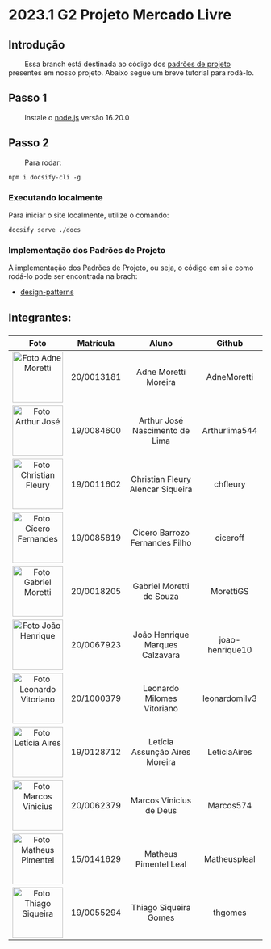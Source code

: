 # 2023.1 G2 Projeto Mercado Livre

## Introdução

&emsp;&emsp; Essa branch está destinada ao código dos [padrões de projeto](https://github.com/UnBArqDsw2023-1/2023.1_G2_ProjetoMercadoLivre/tree/main/docs/PadroesDeProjeto) presentes em nosso projeto. Abaixo segue um breve tutorial para rodá-lo.

## Passo 1

&emsp;&emsp; Instale o [node.js](https://kinsta.com/pt/blog/como-instalar-o-node-js/) versão 16.20.0

## Passo 2

&emsp;&emsp; Para rodar:

```shell
npm i docsify-cli -g
```

### Executando localmente

Para iniciar o site localmente, utilize o comando:

```shell
docsify serve ./docs
```

### Implementação dos Padrões de Projeto

A implementação dos Padrões de Projeto, ou seja, o código em si e como rodá-lo pode ser encontrada na brach:

- [design-patterns](https://github.com/UnBArqDsw2023-1/2023.1_G2_ProjetoMercadoLivre/tree/design-patterns/src)


## Integrantes:

###

|                                                      Foto                                                      | Matrícula  |               Aluno               |     Github      |
| :------------------------------------------------------------------------------------------------------------: | :--------: | :-------------------------------: | :-------------: |
|  <img src="https://avatars.githubusercontent.com/u/64036847?v=4" width="100px;" alt="Foto Adne Moretti"/><br>  | 20/0013181 |       Adne Moretti Moreira        |   AdneMoretti   |
|    <img src="https://avatars.githubusercontent.com/u/60429513?v=4" width="100px;" alt="Foto Arthur José"/>     | 19/0084600 |  Arthur José Nascimento de Lima   |  Arthurlima544  |
|  <img src="https://avatars.githubusercontent.com/u/50469574?v=4" width="100px;" alt="Foto Christian Fleury"/>  | 19/0011602 | Christian Fleury Alencar Siqueira |    chfleury     |
|  <img src="https://avatars.githubusercontent.com/u/65192073?v=4" width="100px;" alt="Foto Cícero Fernandes"/>  | 19/0085819 |  Cícero Barrozo Fernandes Filho   |    ciceroff     |
| <img src= "https://avatars.githubusercontent.com/u/78612945?v=4"  width="100px;" alt="Foto Gabriel Moretti"/>  | 20/0018205 |     Gabriel Moretti de Souza      |    MorettiGS    |
|   <img src="https://avatars.githubusercontent.com/u/71076129?v=4" width="100px;" alt="Foto João Henrique"/>    | 20/0067923 |  João Henrique Marques Calzavara  | joao-henrique10 |
| <img src="https://avatars.githubusercontent.com/u/80769421?v=4" width="100px;" alt="Foto Leonardo Vitoriano"/> | 20/1000379 |    Leonardo Milomes Vitoriano     |  leonardomilv3  |
|   <img src="https://avatars.githubusercontent.com/u/72623771?v=4" width="100px;" alt="Foto Letícia Aires"/>    | 19/0128712 |  Letícia Assunção Aires Moreira   |  LeticiaAires   |
|  <img src="https://avatars.githubusercontent.com/u/87666623?v=4" width="100px;" alt="Foto Marcos Vinicius"/>   | 20/0062379 |      Marcos Vinicius de Deus      |    Marcos574    |
| <img src= "https://avatars.githubusercontent.com/u/62526025?v=4"  width="100px;" alt="Foto Matheus Pimentel"/> | 15/0141629 |       Matheus Pimentel Leal       |  Matheuspleal   |
|  <img src="https://avatars.githubusercontent.com/u/60148256?v=4" width="100px;" alt="Foto Thiago Siqueira"/>   | 19/0055294 |       Thiago Siqueira Gomes       |     thgomes     |

